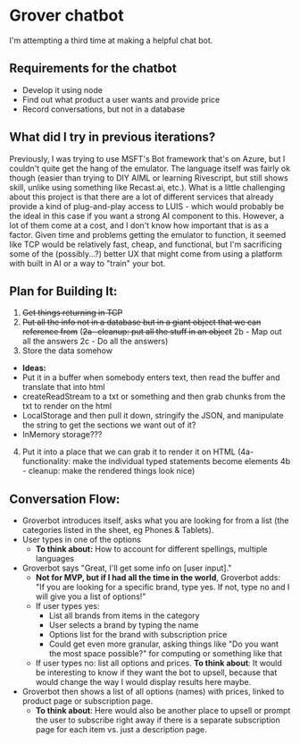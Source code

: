 # Grover chatbot
I'm attempting a third time at making a helpful chat bot.

## Requirements for the chatbot
- Develop it using node
- Find out what product a user wants and provide price
- Record conversations, but not in a database

## What did I try in previous iterations?
Previously, I was trying to use MSFT's Bot framework that's on Azure, but I couldn't quite get the hang of the emulator. The language itself was fairly ok though (easier than trying to DIY AIML or learning Rivescript, but still shows skill, unlike using something like Recast.ai, etc.). What is a little challenging about this project is that there are a lot of different services that already provide a kind of plug-and-play access to LUIS - which would probably be the ideal in this case if you want a strong AI component to this. However, a lot of them come at a cost, and I don't know how important that is as a factor. Given time and problems getting the emulator to function, it seemed like TCP would be relatively fast, cheap, and functional, but I'm sacrificing some of the (possibly...?) better UX that might come from using a platform with built in AI or a way to "train" your bot.

## Plan for Building It:
1. ~~Get things returning in TCP~~
2. ~~Put all the info not in a database but in a giant object that we can reference from~~
(~~2a- cleanup: put all the stuff in an object~~
2b - Map out all the answers
2c - Do all the answers)
3. Store the data somehow
  - **Ideas:**
  - Put it in a buffer when somebody enters text, then read the buffer and translate that into html
  - createReadStream to a txt or something and then grab chunks from the txt to render on the html
  - LocalStorage and then pull it down, stringify the JSON, and manipulate the string to get the sections we want out of it?
  - InMemory storage???
4. Put it into a place that we can grab it to render it on HTML
(4a- functionality: make the individual typed statements become elements
4b - cleanup: make the rendered things look nice)

## Conversation Flow:
- Groverbot introduces itself, asks what you are looking for from a list (the categories listed in the sheet, eg Phones & Tablets).
- User types in one of the options
  - **To think about:** How to account for different spellings, multiple languages
- Groverbot says "Great, I'll get some info on [user input]."
  - **Not for MVP, but if I had all the time in the world**, Groverbot adds: "If you are looking for a specific brand, type yes. If not, type no and I will give you a list of options!"
  - If user types yes:
    - List all brands from items in the category
    - User selects a brand by typing the name
    - Options list for the brand with subscription price
    - Could get even more granular, asking things like "Do you want the most space possible?" for computing or something like that
  - If user types no: list all options and prices. **To think about**: It would be interesting to know if they want the bot to upsell, because that would change the way I would display results here maybe.
- Groverbot then shows a list of all options (names) with prices, linked to product page or subscription page.
  - **To think about**: Here would also be another place to upsell or prompt the user to subscribe right away if there is a separate subscription page for each item vs. just a description page.

